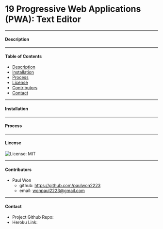 # 19 Progressive Web Applications (PWA): Text Editor
----------------------------
#### Description


----------------------------
#### Table of Contents
- [Description](#description)
- [Installation](#installation)
- [Process](#process)
- [License](#license)
- [Contributors](#contributors)
- [Contact](#contact)

----------------------------
#### Installation

----------------------------
#### Process


----------------------------
#### License
![License: MIT](https://img.shields.io/badge/License-MIT-yellow.svg)

----------------------------
#### Contributors
* Paul Won
    * github: https://github.com/paulwon2223
    * email: wonpaul2223@gmail.com

----------------------------
#### Contact
- Project Github Repo:
- Heroku Link: 